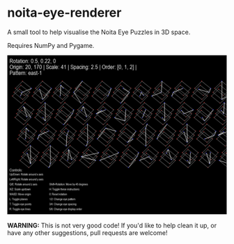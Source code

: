 # noita-eye-renderer
A small tool to help visualise the Noita Eye Puzzles in 3D space.

Requires NumPy and Pygame.

<p align="center">
 <img src="https://raw.githubusercontent.com/ScottehMax/noita-eye-renderer/main/assets/screenshot.png" alt="Screenshot"/>
</p>

**WARNING:** This is not very good code! If you'd like to help clean it up, or have any other suggestions, pull requests are welcome!